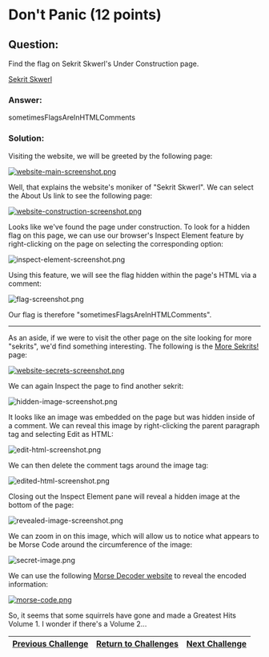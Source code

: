 # Don't Panic (12 points)

## Question:

Find the flag on Sekrit Skwerl's Under Construction page.

[Sekrit Skwerl](http://sekritskwerl.com/)

### Answer:

sometimesFlagsAreInHTMLComments

### Solution:

Visiting the website, we will be greeted by the following page:

[![website-main-screenshot.png](website-main-screenshot.png)](http://sekritskwerl.com/)

Well, that explains the website's moniker of "Sekrit Skwerl". We can select the About Us link to see the following page:

[![website-construction-screenshot.png](website-construction-screenshot.png)](http://sekritskwerl.com/about_us.html)

Looks like we've found the page under construction. To look for a hidden flag on this page, we can use our browser's Inspect Element feature by right-clicking on the page on selecting the corresponding option:

![inspect-element-screenshot.png](inspect-element-screenshot.png)

Using this feature, we will see the flag hidden within the page's HTML via a comment:

![flag-screenshot.png](flag-screenshot.png)

Our flag is therefore "sometimesFlagsAreInHTMLComments".

---

As an aside, if we were to visit the other page on the site looking for more "sekrits", we'd find something interesting. The following is the [More Sekrits!](http://sekritskwerl.com/more_sekrits/index.html) page:

[![website-secrets-screenshot.png](website-secrets-screenshot.png)](http://sekritskwerl.com/more_sekrits/index.html)

We can again Inspect the page to find another sekrit:

![hidden-image-screenshot.png](hidden-image-screenshot.png)

It looks like an image was embedded on the page but was hidden inside of a comment. We can reveal this image by right-clicking the parent paragraph tag and selecting Edit as HTML:

![edit-html-screenshot.png](edit-html-screenshot.png)

We can then delete the comment tags around the image tag:

![edited-html-screenshot.png](edited-html-screenshot.png)

Closing out the Inspect Element pane will reveal a hidden image at the bottom of the page:

![revealed-image-screenshot.png](revealed-image-screenshot.png)

We can zoom in on this image, which will allow us to notice what appears to be Morse Code around the circumference of the image:

![secret-image.png](secret-image.png)

We can use the following [Morse Decoder website](https://morsedecoder.com/) to reveal the encoded information:

[![morse-code.png](morse-code.png)](https://morsedecoder.com/)

So, it seems that some squirrels have gone and made a Greatest Hits Volume 1. I wonder if there's a Volume 2...

| [Previous Challenge](/Challenges/Analyze/5) | [Return to Challenges](/Challenges/../../../#modules) | [Next Challenge](/Challenges/Analyze/7) |
| :------- | :-----: | ------: |